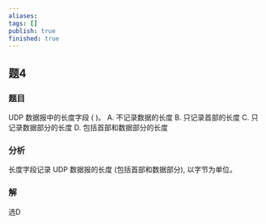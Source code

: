 ```yaml
---
aliases: 
tags: []
publish: true
finished: true
---
```

## 题4
### 题目
UDP 数据报中的长度字段 ( )。
A. 不记录数据的长度 B. 只记录首部的长度
C. 只记录数据部分的长度 D. 包括首部和数据部分的长度
### 分析
长度字段记录 UDP 数据报的长度 (包括首部和数据部分), 以字节为单位。
### 解
选D
